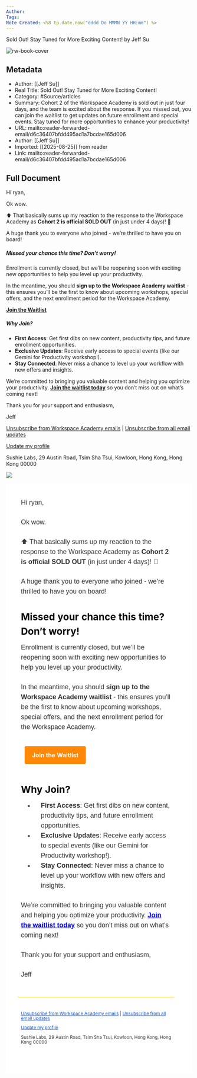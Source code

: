 ```yaml
---
Author: 
Tags:
Note Created: <%8 tp.date.now("dddd Do MMMN YY HH:mm") %>
---
```

Sold Out! Stay Tuned for More Exciting Content! by Jeff Su

![rw-book-cover](https://www.jeffsu.org/content/images/size/w256h256/2021/02/89KB-1.png)

## Metadata
- Author: [[Jeff Su]]
- Real Title: Sold Out! Stay Tuned for More Exciting Content!
- Category: #Source/articles
- Summary: Cohort 2 of the Workspace Academy is sold out in just four days, and the team is excited about the response. If you missed out, you can join the waitlist to get updates on future enrollment and special events. Stay tuned for more opportunities to enhance your productivity!
- URL: mailto:reader-forwarded-email/d6c36407bfdd495ad1a7bcdae165d006
- Author: [[Jeff Su]]
- Imported: [[2025-08-25]] from reader
- Link: mailto:reader-forwarded-email/d6c36407bfdd495ad1a7bcdae165d006

## Full Document
Hi ryan,

Ok wow.

⬆️ That basically sums up my reaction to the response to the Workspace Academy as **Cohort 2 is official SOLD OUT** (in just under 4 days)! 🤯

A huge thank you to everyone who joined - we’re thrilled to have you on board!

##### Missed your chance this time? Don’t worry!

Enrollment is currently closed, but we’ll be reopening soon with exciting new opportunities to help you level up your productivity. 

In the meantime, you should **sign up to the Workspace Academy waitlist** - this ensures you’ll be the first to know about upcoming workshops, special offers, and the next enrollment period for the Workspace Academy.

[**Join the Waitlist**](https://click.convertkit-mail2.com/4zukgvnk7vseh53peddcxh6708m77t5/reh8hoh0ldlz54b6/aHR0cHM6Ly9hY2FkZW15LmplZmZzdS5vcmcvd29ya3NwYWNlLWFjYWRlbXktd2FpdGxpc3Q=)

##### Why Join?

* **First Access**: Get first dibs on new content, productivity tips, and future enrollment opportunities.
* **Exclusive Updates**: Receive early access to special events (like our Gemini for Productivity workshop!).
* **Stay Connected**: Never miss a chance to level up your workflow with new offers and insights.

We’re committed to bringing you valuable content and helping you optimize your productivity. [**Join the waitlist today**](https://click.convertkit-mail2.com/4zukgvnk7vseh53peddcxh6708m77t5/reh8hoh0ldlz54b6/aHR0cHM6Ly9hY2FkZW15LmplZmZzdS5vcmcvd29ya3NwYWNlLWFjYWRlbXktd2FpdGxpc3Q=) so you don’t miss out on what’s coming next!

Thank you for your support and enthusiasm,

Jeff

​[Unsubscribe from Workspace Academy emails](https://click.convertkit-mail2.com/4zukgvnk7vseh53peddcxh6708m77t5/kkhrxz6va6hl0w0v9whk/aHR0cHM6Ly9hY2FkZW15LmplZmZzdS5vcmcvd29ya3NwYWNlLWFjYWRlbXktd2FpdGxpc3QtdW5zdWJzY3JpYmU=) | [Unsubscribe from all email updates](https://unsubscribe.convertkit-mail2.com/4zukgvnk7vseh53peddcxh6708m77t5)​

​[Update my profile](https://preferences.convertkit-mail2.com/4zukgvnk7vseh53peddcxh6708m77t5)​

Sushie Labs, 29 Austin Road, Tsim Sha Tsui, Kowloon, Hong Kong, Hong Kong 00000

![](https://open.convertkit-mail2.com/4zukgvnk7vseh53peddcxh6708m77t5)

<div>
<div style="background-color:#ffffff"><table bgcolor="#ffffff" cellpadding="0" cellspacing="0" role="presentation" style="border-collapse:separate;line-height:1.5;mso-table-lspace:0pt;mso-table-rspace:0pt;background:#ffffff !important;width:100%"><tbody><tr>
<td style="mso-table-lspace:0pt;mso-table-rspace:0pt;vertical-align:top"><div style="padding-top:0;padding-left:0;padding-bottom:30px;padding-right:0;margin:0 auto;max-width:100%">
<!--[if mso]><style>.button-table { padding: 12px 0 }</style><![endif]--><table bgcolor="#ffffff" cellpadding="0" cellspacing="0" style="border-collapse:separate;line-height:1.5;mso-table-lspace:0pt;mso-table-rspace:0pt;width:100%;margin:0 auto;background-color:#ffffff"><tbody><tr><td style="mso-table-lspace:0pt;mso-table-rspace:0pt;vertical-align:top">
<div style="margin:0px auto 23px auto"><center>
<table cellpadding="0" cellspacing="0" style="border-collapse:separate;line-height:1.5;mso-table-lspace:0pt;mso-table-rspace:0pt;width:100%;margin:0 auto;max-width:600px"><tbody><tr>
<td contenteditable="false" style="mso-table-lspace:0pt;mso-table-rspace:0pt;vertical-align:top"></td>
<td bgcolor="#ffffff" style="mso-table-lspace:0pt;mso-table-rspace:0pt;vertical-align:top;background-color:#ffffff;background-size:cover;background-position:center;border-bottom:solid 1px #FBBD03;box-sizing:border-box;mso-padding-alt:20px 0px 17px 0px" width="600"><div style="padding:20px 0px 17px 0px"><div style="margin-left:auto;margin-right:auto">
<p style="margin:1em 0;font-family:Arial, -apple-system, BlinkMacSystemFont, sans-serif;font-size:18px;color:#333;font-weight:400;letter-spacing:0;line-height:1.5;text-transform:none;margin-bottom:26px;margin-top:11px">Hi ryan,</p>
<p style="margin:1em 0;font-family:Arial, -apple-system, BlinkMacSystemFont, sans-serif;font-size:18px;color:#333;font-weight:400;letter-spacing:0;line-height:1.5;text-transform:none;margin-bottom:26px;margin-top:11px">Ok wow.</p>
<p style="margin:1em 0;font-family:Arial, -apple-system, BlinkMacSystemFont, sans-serif;font-size:18px;color:#333;font-weight:400;letter-spacing:0;line-height:1.5;text-transform:none;margin-bottom:26px;margin-top:11px">⬆️ That basically sums up my reaction to the response to the Workspace Academy as <strong>Cohort 2 is official SOLD OUT</strong> (in just under 4 days)! 🤯</p>
<p style="margin:1em 0;font-family:Arial, -apple-system, BlinkMacSystemFont, sans-serif;font-size:18px;color:#333;font-weight:400;letter-spacing:0;line-height:1.5;text-transform:none;margin-bottom:26px;margin-top:11px">A huge thank you to everyone who joined - we’re thrilled to have you on board!</p>
<h3 style="font-weight:bold;font-style:normal;font-size:1em;margin:0;font-size:1.17em;margin:1em 0;font-family:-apple-system, BlinkMacSystemFont, sans-serif;font-size:26px;color:#000000;font-weight:700;letter-spacing:0;line-height:1.5;text-transform:none;margin-top:35px;margin-bottom:0">Missed your chance this time? Don’t worry!</h3>
<p style="margin:1em 0;font-family:Arial, -apple-system, BlinkMacSystemFont, sans-serif;font-size:18px;color:#333;font-weight:400;letter-spacing:0;line-height:1.5;text-transform:none;margin-bottom:26px;margin-top:11px">Enrollment is currently closed, but we’ll be reopening soon with exciting new opportunities to help you level up your productivity. </p>
<p style="margin:1em 0;font-family:Arial, -apple-system, BlinkMacSystemFont, sans-serif;font-size:18px;color:#333;font-weight:400;letter-spacing:0;line-height:1.5;text-transform:none;margin-bottom:26px;margin-top:11px">In the meantime, you should <strong>sign up to the Workspace Academy waitlist</strong> - this ensures you’ll be the first to know about upcoming workshops, special offers, and the next enrollment period for the Workspace Academy.</p>
<!--[if !mso]>--><table style="border-collapse:separate;line-height:1.5;mso-table-lspace:0pt;mso-table-rspace:0pt" width="100%"><tbody><tr><td align="left" style="mso-table-lspace:0pt;mso-table-rspace:0pt;vertical-align:top"><a href="https://click.convertkit-mail2.com/4zukgvnk7vseh53peddcxh6708m77t5/reh8hoh0ldlz54b6/aHR0cHM6Ly9hY2FkZW15LmplZmZzdS5vcmcvd29ya3NwYWNlLWFjYWRlbXktd2FpdGxpc3Q=" rel="noopener noreferrer" style="border:0 none;margin-bottom:0.5em;background-color:#F36212;color:#fff;border-radius:50px;font-family:-apple-system,BlinkMacSystemFont,'Segoe UI',Roboto,Oxygen-Sans,Ubuntu,Cantarell,'Helvetica Neue',sans-serif;border-color:#ff8906;background-color:#ff8906;box-sizing:border-box;border-style:solid;color:#fff;display:inline-block;text-align:left;text-decoration:none;padding:12px 20px;margin-top:8px;margin-bottom:8px;font-size:16px;border-radius:4px 4px 4px 4px" target="\_blank" url-id="1677385886"><strong>Join the Waitlist</strong></a></td></tr></tbody></table>
<!--<![endif]--><!--[if mso]><table class="button-table" width="100%" border="0" cellSpacing="0" cellPadding="0" style="margin-top:8px;margin-bottom:8px"><tr><td align="left"><table border="0" cellSpacing="0" cellPadding="0"><tr><td align="center" bgcolor="#ff8906" style="background-color:#ff8906;overflow:hidden;padding:12px 20px"><a class="email-button" href="https://academy.jeffsu.org/workspace-academy-waitlist" target="\_blank" rel="noopener noreferrer" style="background-color:inherit;display:inline-block;text-decoration:none;border-style:solid;margin:0;color:#fff;font-size:16px" data-ck-element="button"><strong>Join the Waitlist</strong></a></td></tr></table></td></tr></table><![endif]--><h3 style="font-weight:bold;font-style:normal;font-size:1em;margin:0;font-size:1.17em;margin:1em 0;font-family:-apple-system, BlinkMacSystemFont, sans-serif;font-size:26px;color:#000000;font-weight:700;letter-spacing:0;line-height:1.5;text-transform:none;margin-top:35px;margin-bottom:0">Why Join?</h3>
<ul style="margin:1em 0;margin-left:1em;padding:0;list-style-position:outside !important;font-family:Arial, -apple-system, BlinkMacSystemFont, sans-serif;font-size:18px;color:#333;font-weight:400;letter-spacing:0;line-height:1.5;text-align:left;text-transform:none;margin-bottom:26px;margin-top:11px;list-style-position:inside">
<li style="padding:0 0 0 1em;margin:0;margin-left:1em"><span><strong>First Access</strong>: Get first dibs on new content, productivity tips, and future enrollment opportunities.</span></li>
<li style="padding:0 0 0 1em;margin:0;margin-left:1em"><span><strong>Exclusive Updates</strong>: Receive early access to special events (like our Gemini for Productivity workshop!).</span></li>
<li style="padding:0 0 0 1em;margin:0;margin-left:1em"><span><strong>Stay Connected</strong>: Never miss a chance to level up your workflow with new offers and insights.</span></li>
</ul>
<p style="margin:1em 0;font-family:Arial, -apple-system, BlinkMacSystemFont, sans-serif;font-size:18px;color:#333;font-weight:400;letter-spacing:0;line-height:1.5;text-transform:none;margin-bottom:26px;margin-top:11px">We’re committed to bringing you valuable content and helping you optimize your productivity. <a href="https://click.convertkit-mail2.com/4zukgvnk7vseh53peddcxh6708m77t5/reh8hoh0ldlz54b6/aHR0cHM6Ly9hY2FkZW15LmplZmZzdS5vcmcvd29ya3NwYWNlLWFjYWRlbXktd2FpdGxpc3Q=" rel="noopener noreferrer" style="color:#0000ff" target="\_blank" url-id="1677385886"><strong>Join the waitlist today</strong></a> so you don’t miss out on what’s coming next!</p>
<p style="margin:1em 0;font-family:Arial, -apple-system, BlinkMacSystemFont, sans-serif;font-size:18px;color:#333;font-weight:400;letter-spacing:0;line-height:1.5;text-transform:none;margin-bottom:26px;margin-top:11px">Thank you for your support and enthusiasm,</p>
<p style="margin:1em 0;font-family:Arial, -apple-system, BlinkMacSystemFont, sans-serif;font-size:18px;color:#333;font-weight:400;letter-spacing:0;line-height:1.5;text-transform:none;margin-bottom:26px;margin-top:11px">Jeff</p>
</div></div></td>
<td contenteditable="false" style="mso-table-lspace:0pt;mso-table-rspace:0pt;vertical-align:top"></td>
</tr></tbody></table>
<div><!--[if mso]><br /><br /><![endif]--></div>
</center></div>
<div style="margin:0px auto 24px auto"><center>
<table cellpadding="0" cellspacing="0" style="border-collapse:separate;line-height:1.5;mso-table-lspace:0pt;mso-table-rspace:0pt;width:100%;margin:0 auto;max-width:600px"><tbody><tr>
<td contenteditable="false" style="mso-table-lspace:0pt;mso-table-rspace:0pt;vertical-align:top"></td>
<td style="mso-table-lspace:0pt;mso-table-rspace:0pt;vertical-align:top;background-size:cover;background-position:center;box-sizing:border-box;mso-padding-alt:0px 0px 0px 0px" width="600"><div style="padding:0px 0px 0px 0px"><div style="margin-left:auto;margin-right:auto">
<p style="margin:1em 0;font-family:-apple-system, BlinkMacSystemFont, sans-serif;font-size:12px;color:#333333;font-weight:400;letter-spacing:0;line-height:1.1;text-transform:none">​<a href="https://click.convertkit-mail2.com/4zukgvnk7vseh53peddcxh6708m77t5/kkhrxz6va6hl0w0v9whk/aHR0cHM6Ly9hY2FkZW15LmplZmZzdS5vcmcvd29ya3NwYWNlLWFjYWRlbXktd2FpdGxpc3QtdW5zdWJzY3JpYmU=" rel="noopener noreferrer" style="color:#1256CC" target="\_blank" trigger-id="4392777" url-id="1677385887">Unsubscribe from Workspace Academy emails</a> | <a href="https://unsubscribe.convertkit-mail2.com/4zukgvnk7vseh53peddcxh6708m77t5" rel="noopener noreferrer" style="color:#1256CC" target="\_blank">Unsubscribe from all email updates</a>​</p>
<p style="margin:1em 0;font-family:-apple-system, BlinkMacSystemFont, sans-serif;font-size:12px;color:#333333;font-weight:400;letter-spacing:0;line-height:1.1;text-transform:none">​<a href="https://preferences.convertkit-mail2.com/4zukgvnk7vseh53peddcxh6708m77t5" rel="noopener noreferrer" style="color:#1256CC" target="\_blank">Update my profile</a>​</p>
<p style="margin:1em 0;font-family:-apple-system, BlinkMacSystemFont, sans-serif;font-size:12px;color:#333333;font-weight:400;letter-spacing:0;line-height:1.1;text-transform:none">Sushie Labs, 29 Austin Road, Tsim Sha Tsui, Kowloon, Hong Kong, Hong Kong 00000</p>
</div></div></td>
<td contenteditable="false" style="mso-table-lspace:0pt;mso-table-rspace:0pt;vertical-align:top"></td>
</tr></tbody></table>
<div><!--[if mso]><br /><br /><![endif]--></div>
</center></div>
</td></tr></tbody></table>
</div></td>
<td style="mso-table-lspace:0pt;mso-table-rspace:0pt;vertical-align:top"></td>
</tr></tbody></table></div>
<!-- -->
<img alt="" src="https://open.convertkit-mail2.com/4zukgvnk7vseh53peddcxh6708m77t5" style="border:0 none;display:block;border:0;height:auto;line-height:100%;outline:none;-webkit-text-decoration:none;text-decoration:none;-ms-interpolation-mode:bicubic;max-width:100%"/>
</div>
